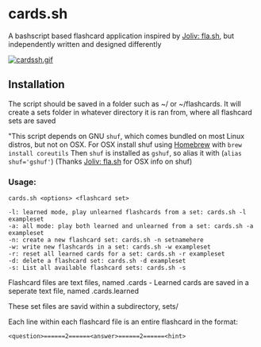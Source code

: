 # cards.sh
A bashscript based flashcard application inspired by [Joliv: fla.sh](https://github.com/joliv/fla.sh), but independently written and designed differently

[![cardssh.gif](https://s26.postimg.org/3yd7sczfd/cardssh.gif)](https://postimg.org/image/km4puuu6t/)

## Installation
The script should be saved in a folder such as ~/ or ~/flashcards. It will create a sets folder in whatever directory it is ran from, where all flashcard sets are saved

"This script depends on GNU `shuf`, which comes bundled on most Linux distros, but not on OSX. 
For OSX install shuf using [Homebrew](http://brew.sh) with `brew install coreutils`
Then `shuf` is installed as `gshuf`, so alias it with (`alias shuf='gshuf'`) 
(Thanks [Joliv: fla.sh](https://github.com/joliv/fla.sh) for OSX info on shuf)

### Usage:
```
cards.sh <options> <flashcard set>

-l: learned mode, play unlearned flashcards from a set: cards.sh -l exampleset
-a: all mode: play both learned and unlearned from a set: cards.sh -a exampleset
-n: create a new flashcard set: cards.sh -n setnamehere
-w: write new flashcards in a set: cards.sh -w exampleset
-r: reset all learned cards for a set: cards.sh -r exampleset
-d: delete a flashcard set: cards.sh -d exampleset
-s: List all available flashcard sets: cards.sh -s
```

Flashcard files are text files, named <setname>.cards - Learned cards are saved in a seperate text file,  named <setname>.cards.learned

These set files are savid within a subdirectory, sets/

Each line within each flashcard file is an entire flashcard in the format:

`<question>======2======<answer>======2======<hint>`

